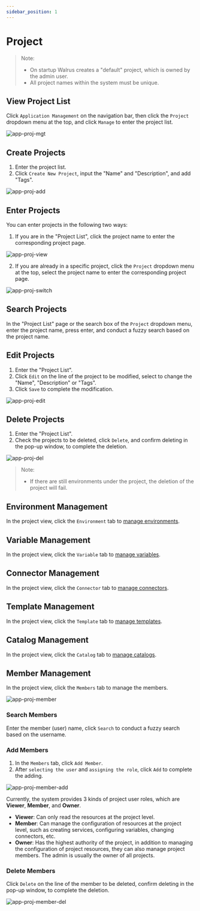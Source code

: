 ```yaml
---
sidebar_position: 1
---
```


# Project

> Note:
>
> - On startup Walrus creates a "default" project, which is owned by the admin user.
> - All project names within the system must be unique.

## View Project List
Click `Application Management` on the navigation bar, then click the `Project` dropdown menu at the top, and click `Manage` to enter the project list.

![app-proj-mgt](/img/v0.5.0/application/project/app-proj-mgt-en.png)

## Create Projects

1. Enter the project list.
2. Click `Create New Project`, input the "Name" and "Description", and add "Tags".

![app-proj-add](/img/v0.5.0/application/project/app-proj-add-en.png)

## Enter Projects

You can enter projects in the following two ways:

1. If you are in the "Project List", click the project name to enter the corresponding project page.

![app-proj-view](/img/v0.5.0/application/project/app-proj-view-en.png)

2. If you are already in a specific project, click the `Project` dropdown menu at the top, select the project name to enter the corresponding project page.

![app-proj-switch](/img/v0.5.0/application/project/app-proj-switch-en.png)

## Search Projects

In the "Project List" page or the search box of the `Project` dropdown menu, enter the project name, press enter, and conduct a fuzzy search based on the project name.

## Edit Projects

1. Enter the "Project List".
2. Click `Edit` on the line of the project to be modified, select to change the "Name", "Description" or "Tags".
3. Click `Save` to complete the modification.

![app-proj-edit](/img/v0.5.0/application/project/app-proj-edit-en.png)

## Delete Projects

1. Enter the "Project List".
2. Check the projects to be deleted, click `Delete`, and confirm deleting in the pop-up window, to complete the deletion.

![app-proj-del](/img/v0.5.0/application/project/app-proj-del-en.png)

> Note:
> - If there are still environments under the project, the deletion of the project will fail.

## Environment Management

In the project view, click the `Environment` tab to [manage environments](/application/environment).

## Variable Management

In the project view, click the `Variable` tab to [manage variables](/operation/variable).

## Connector Management

In the project view, click the `Connector` tab to [manage connectors](/operation/connector).

## Template Management

In the project view, click the `Template` tab to [manage templates](/operation/template).

## Catalog Management

In the project view, click the `Catalog` tab to [manage catalogs](/operation/catalog).

## Member Management

In the project view, click the `Members` tab to manage the members.

![app-proj-member](/img/v0.5.0/application/project/app-proj-member-en.png)

### Search Members

Enter the member (user) name, click `Search` to conduct a fuzzy search based on the username.

### Add Members

1. In the `Members` tab, click `Add Member`.
2. After `selecting the user` and `assigning the role`, click `Add` to complete the adding.

![app-proj-member-add](/img/v0.5.0/application/project/app-proj-member-add-en.png)

Currently, the system provides 3 kinds of project user roles, which are **Viewer**, **Member**, and **Owner**.

- **Viewer**: Can only read the resources at the project level.
- **Member**: Can manage the configuration of resources at the project level, such as creating services, configuring variables, changing connectors, etc.
- **Owner**: Has the highest authority of the project, in addition to managing the configuration of project resources, they can also manage project members. The admin is usually the owner of all projects.

### Delete Members

Click `Delete` on the line of the member to be deleted, confirm deleting in the pop-up window, to complete the deletion.

![app-proj-member-del](/img/v0.5.0/application/project/app-proj-member-del-en.png)
